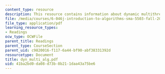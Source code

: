 ```yaml
---
content_type: resource
description: This resource contains information about dynamic multithreaded algorithms.
file: /media/courses/6-046j-introduction-to-algorithms-sma-5503-fall-2005/41ba2bd0da08d73b8b211daa43a75be6_dyn_multi_alg.pdf
file_type: application/pdf
learning_resource_types:
- Readings
ocw_type: OCWFile
parent_title: Readings
parent_type: CourseSection
parent_uid: c9820016-f117-6a44-bf90-abf38331392d
resourcetype: Document
title: dyn_multi_alg.pdf
uid: 41ba2bd0-da08-d73b-8b21-1daa43a75be6
---
```

